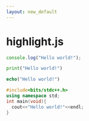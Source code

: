 ```yaml
---
layout: new_default
---
```


# highlight.js

```js
console.log("Hello world!");
```

```py
print("Hello world!")
```

```php
echo("Hello world!")
```

```cpp
#include<bits/stdc++.h>
using namespace std;
int main(void){
  cout<<"Hello world!"<<endl;
}
```
